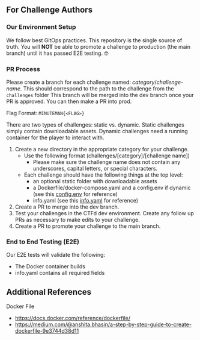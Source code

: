 ## For Challenge Authors 

### Our Environment Setup 
We follow best GitOps practices. This repository is the single source of truth. 
You will **NOT** be able to promote a challenge to production (the main branch) until it has passed E2E testing. 🤓

### PR Process
Please create a branch for each challenge named: *category*/*challenge-name*. This should correspond to the path to the challenge from the `challenges` folder
This branch will be merged into the dev branch once your PR is approved. You can then make a PR into prod. 

Flag Format: `MINUTEMAN{<FLAG>}`

There are two types of challenges: static vs. dynamic. 
Static challenges simply contain downloadable assets. 
Dynamic challenges need a running container for the player to interact with. 

1) Create a new directory in the appropriate category for your challenge. 
    - Use the following format (challenges/[category]/[challenge name])
        - Please make sure the challenge name does not contain any underscores, capital letters, or special characters. 
    - Each challenge should have the following things at the top level:
        - an optional static folder with downloadable assets
        - a Dockerfile/docker-compose.yaml and a config.env if dynamic (see this [config.env](./refs/config.env) for reference)
        - info.yaml (see this [info.yaml](./refs/info.yaml) for reference)
1) Create a PR to merge into the dev branch.
2) Test your challenges in the CTFd dev environment. Create any follow up PRs as necessary to make edits to your challenge. 
3) Create a PR to promote your challenge to the main branch.


### End to End Testing (E2E)
Our E2E tests will validate the following:
- The Docker container builds 
- info.yaml contains all required fields

## Additional References
Docker File
- https://docs.docker.com/reference/dockerfile/
- https://medium.com/@anshita.bhasin/a-step-by-step-guide-to-create-dockerfile-9e3744d38d11
